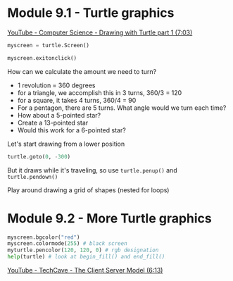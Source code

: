 # Module 9.1 - Turtle graphics

[YouTube - Computer Science - Drawing with Turtle part 1 (7:03)](https://www.youtube.com/watch?v=K5VHaqT8s_o)

```python
myscreen = turtle.Screen()

myscreen.exitonclick()
```



How can we calculate the amount we need to turn?

* 1 revolution = 360 degrees
* for a triangle, we accomplish this in 3 turns, 360/3 = 120
* for a square, it takes 4 turns, 360/4 = 90
* For a pentagon, there are 5 turns. What angle would we turn each time?
* How about a 5-pointed star?
* Create a 13-pointed star
* Would this work for a 6-pointed star?

Let's start drawing from a lower position

```python
turtle.goto(0, -300)
```

But it draws while it's traveling, so use `turtle.penup()` and `turtle.pendown()`

Play around drawing a grid of shapes (nested for loops)

# Module 9.2 - More Turtle graphics

```python
myscreen.bgcolor("red")
myscreen.colormode(255) # black screen
myturtle.pencolor(120, 120, 0) # rgb designation
help(turtle) # look at begin_fill() and end_fill()
```

[YouTube - TechCave - The Client Server Model (6:13)](https://www.youtube.com/watch?v=L5BlpPU_muY)

